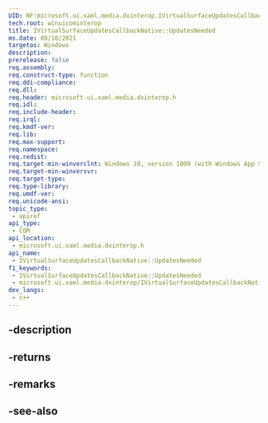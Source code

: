 ```yaml
---
UID: NF:microsoft.ui.xaml.media.dxinterop.IVirtualSurfaceUpdatesCallbackNative.UpdatesNeeded
tech.root: winuicominterop
title: IVirtualSurfaceUpdatesCallbackNative::UpdatesNeeded
ms.date: 09/10/2021
targetos: Windows
description: 
prerelease: false
req.assembly: 
req.construct-type: function
req.ddi-compliance: 
req.dll: 
req.header: microsoft.ui.xaml.media.dxinterop.h
req.idl: 
req.include-header: 
req.irql: 
req.kmdf-ver: 
req.lib: 
req.max-support: 
req.namespace: 
req.redist: 
req.target-min-winverclnt: Windows 10, version 1809 (with Windows App SDK 0.5 or later)
req.target-min-winversvr: 
req.target-type: 
req.type-library: 
req.umdf-ver: 
req.unicode-ansi: 
topic_type:
 - apiref
api_type:
 - COM
api_location:
 - microsoft.ui.xaml.media.dxinterop.h
api_name:
 - IVirtualSurfaceUpdatesCallbackNative::UpdatesNeeded
f1_keywords:
 - IVirtualSurfaceUpdatesCallbackNative::UpdatesNeeded
 - microsoft.ui.xaml.media.dxinterop/IVirtualSurfaceUpdatesCallbackNative::UpdatesNeeded
dev_langs:
 - c++
---
```


## -description

## -returns

## -remarks

## -see-also

